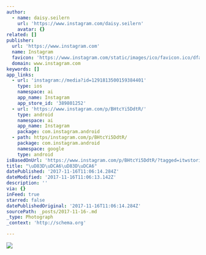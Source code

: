 ```yaml
---
author:
  - name: daisy.seilern
    url: 'https://www.instagram.com/daisy.seilern'
    avatar: {}
related: []
publisher:
  url: 'https://www.instagram.com'
  name: Instagram
  favicon: 'https://www.instagram.com/static/images/ico/favicon.ico/dfa85bb1fd63.ico'
  domain: www.instagram.com
keywords: []
app_links:
  - url: 'instagram://media?id=1291813500159384401'
    type: ios
    namespace: ai
    app_name: Instagram
    app_store_id: '389801252'
  - url: 'https://www.instagram.com/p/BHtcYi5DdtR/'
    type: android
    namespace: ai
    app_name: Instagram
    package: com.instagram.android
  - path: https/instagram.com/p/BHtcYi5DdtR/
    package: com.instagram.android
    namespace: google
    type: android
isBasedOnUrl: 'https://www.instagram.com/p/BHtcYi5DdtR/?tagged=itwstories'
title: "\uD83D\uDCA6\uD83D\uDCA6"
datePublished: '2017-11-16T11:06:14.284Z'
dateModified: '2017-11-16T11:06:13.142Z'
description: ''
via: {}
inFeed: true
starred: false
datePublishedOriginal: '2017-11-16T11:06:14.284Z'
sourcePath: _posts/2017-11-16-.md
_type: Photograph
_context: 'http://schema.org'

---
```

![](https://imgflo.herokuapp.com/graph/2b2431f8e7ba7b0/9b59998a6624b4ab1d5fa9e5bd39694f/croprotate.jpg?cropheight=739&cropwidth=1080&degrees=0&input=https%3A%2F%2Fscontent-iad3-1.cdninstagram.com%2Ft51.2885-15%2Fe35%2F20065884_590997494622810_7671879590108725248_n.jpg&x=0&y=176)
